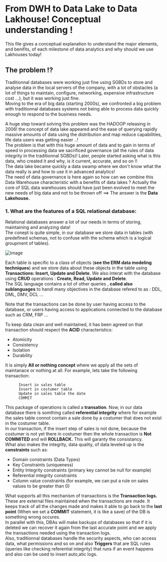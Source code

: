 # From DWH to Data Lake to Data Lakhouse! Conceptual understanding !

This file gives a conceptual explanation to understand the major elements, and benifits, of each milestone of data analytics and why should we use Lakhouses today!

## The problem !?

Traditionnal databases were working just fine using SGBDs to store and analyse data in the local servers of the company, with a lot of obstacles (a lot of things to maintain, configure, networking, expensive infrastructure cost ...), but it was working just fine.  
Moving to the era of big data (starting 2000s), we confronted a big problem with traditionnal databases systems not being able to process data quickly enough to respond to the business needs.  

A huge step toward solving this problem was the HADOOP releasing in 2006! the concept of data lake appeared and the ease of querying rapidly massive amounts of data using the distribution and map reduce capabilities, life data users was getting easier ..!  
The problem is that with this huge amount of data and to gain in terms of speed in processing data we sacrificed governance (all the rules of data integrity in the traditionnal SGBDs)! Later, people started asking what is this data, who created it and why, is it current, accurate, and so on !!  
The data lake became quickly a data swamp where we don't know what the data really is and how to use it in advanced analytics!  
The need of data governance is here again so how can we combine this Data Warehouse characteristic with a benefits of data lakes ? Actually the core of SQL data warehouses should have just been evolved to meet the new needs of big data and not to be thrown off ==> The answer is the **Data Lakehouse.**  

### 1. What are the features of a SQL relational database:  

Relational databases answer a lot of our needs in terms of storing, maintaining and analyzing data!  
The conept is quite simple, in our database we store data in tables (with predefined schemas, not to confuse with the schema which is a logical groupment of tables).  

![image](https://github.com/ZACKHADD/Data_Codes_Steps/assets/59281379/1181d918-974b-4609-9f2b-f1ba43832389)  

Each table is specific to a class of objects (**see the ERM data modeling techniques**) and we store data about these objects in the table using **Transactions: Insert, Update and Delete.** We also interat with the database using **CRUD** operations : **Create, Read, Update and Delete**.  
The SQL language contains a lot of other queries , **called also sublanguages** to handl many objectives in the database refered to as : DDL, DML, DMV, DCL ...  

Note that the transactions can be done by user having access to the database, or users having access to applications connected to the database such as CRM, FRP ...  

To keep data clean and well maintained, it has been agreed on that transaction should respect the **ACID** characteristics:  
- Atomicity
- Consistency
- Isolation
- Durability

It is simply **All or nothing concept** where we apply all the sets of maintanace or nothing at all. For example, lets take the following transaction:  

```
      Insert in sales table
      Insert in costumer table
      Update in sales table the date
      COMMIT
```
This package of operations is called a **transation**. Now, in our data database there is somthing called **referential integrity** where for example the sales table connot contain a sale done by a costumer that does not exist in the costumer table.  
In our transaction, if the insert step of sales is not done, because the costumer is not yet there in costumer then the whole transaction is **Not COMMITED** and will **ROLLBACK.** This will garanty the consistancy.  
What also makes the integrity, data quality, of data leveled up is the **constraints** such as:  
- Domain constraints (Data Types)
- Key Constraints (uniqueness)
- Entity Integrity constraints (primary key cannot be null for example)
- Referential integrity constraints
- Column value constraints (for example, we can put a rule on sales values to be greater than 0)

What supports all this mechanism of transactions is the **Transaction logs.** These are external files maintained when the transactions are made. It keeps track of all the changes made and makes it able to go back to the **last point** (When we set a **COMMIT** statement, it is like a save) of the DB is something wrong occures.  
In parallel with this, DBAs will make backups of databases so that if it is deleted we can recover it again from the last accurate point and we apply the transactions needed using the transaction logs.  
Also, traditionnal databases handle the security aspects, who can access data, what permissions and so on and also **Triggers** that are SQL rules (queries like checking referential integrity) that runs if an event happens and also can be used to insert auto,atic logs.  
